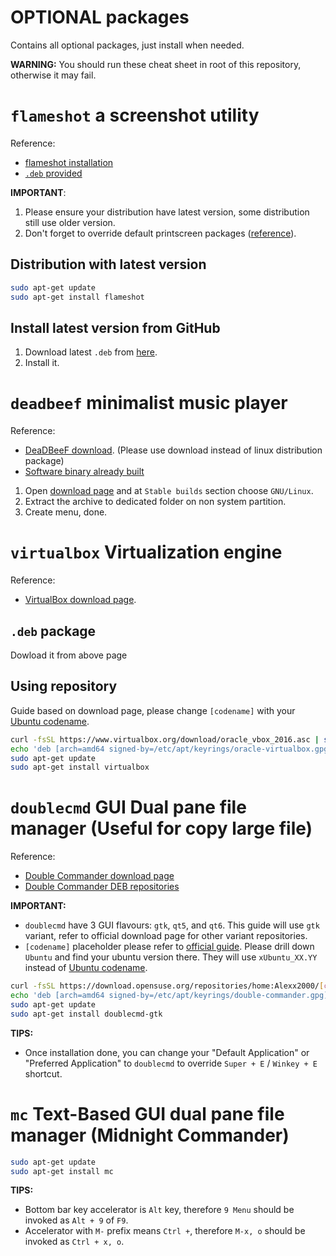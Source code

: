 # OPTIONAL packages

Contains all optional packages, just install when needed.

**WARNING:** You should run these cheat sheet in root of this repository, otherwise it may fail.

# `flameshot` a screenshot utility

Reference:
- [flameshot installation](https://github.com/flameshot-org/flameshot?tab=readme-ov-file#installation)
- [`.deb` provided](repositories/README.md#deb-installation-provided)

**IMPORTANT**:
1. Please ensure your distribution have latest version, some distribution still use older version.
2. Don't forget to override default printscreen packages ([reference](https://github.com/flameshot-org/flameshot?tab=readme-ov-file#on-ubuntu-tested-on-1804-2004-2204)).

## Distribution with latest version

```sh
sudo apt-get update
sudo apt-get install flameshot
```

## Install latest version from GitHub

1. Download latest `.deb` from [here](https://github.com/flameshot-org/flameshot/releases).
2. Install it.

# `deadbeef` minimalist music player

Reference:
- [DeaDBeeF download](https://deadbeef.sourceforge.io/download.html). (Please use download instead of linux distribution package)
- [Software binary already built](../repositories/README.md#software-binary-already-built)

1. Open [download page](https://deadbeef.sourceforge.io/download.html) and at `Stable builds` section choose `GNU/Linux`.
2. Extract the archive to dedicated folder on non system partition.
3. Create menu, done.

# `virtualbox` Virtualization engine

Reference:
- [VirtualBox download page](https://www.virtualbox.org/wiki/Linux_Downloads).

## `.deb` package

Dowload it from above page

## Using repository

Guide based on download page, please change `[codename]` with your [Ubuntu codename](https://wiki.ubuntu.com/Releases).

```sh
curl -fsSL https://www.virtualbox.org/download/oracle_vbox_2016.asc | sudo gpg --dearmor --output /etc/apt/keyrings/oracle-virtualbox.gpg
echo 'deb [arch=amd64 signed-by=/etc/apt/keyrings/oracle-virtualbox.gpg] https://download.virtualbox.org/virtualbox/debian [codename] contrib' | sudo tee /etc/apt/sources.list.d/oracle-virtualbox.list
sudo apt-get update
sudo apt-get install virtualbox
```

# `doublecmd` GUI Dual pane file manager (Useful for copy large file)

Reference:
- [Double Commander download page](https://sourceforge.net/p/doublecmd/wiki/Download/)
- [Double Commander DEB repositories](https://software.opensuse.org/download.html?project=home%3AAlexx2000&package=doublecmd-gtk)

**IMPORTANT:**
- `doublecmd` have 3 GUI flavours: `gtk`, `qt5`, and `qt6`. This guide will use `gtk` variant, refer to official download page for other variant repositories.
- `[codename]` placeholder please refer to [official guide](https://software.opensuse.org/download.html?project=home%3AAlexx2000&package=doublecmd-gtk). Please drill down `Ubuntu` and find your ubuntu version there. They will use `xUbuntu_XX.YY` instead of [Ubuntu codename](https://wiki.ubuntu.com/Releases).

```sh
curl -fsSL https://download.opensuse.org/repositories/home:Alexx2000/[codename]/Release.key | sudo gpg --dearmor --output /etc/apt/keyrings/double-commander.gpg
echo 'deb [arch=amd64 signed-by=/etc/apt/keyrings/double-commander.gpg] http://download.opensuse.org/repositories/home:/Alexx2000/[codename]/ /' | sudo tee /etc/apt/sources.list.d/double-commander.list
sudo apt-get update
sudo apt-get install doublecmd-gtk
```

**TIPS:**
- Once installation done, you can change your "Default Application" or "Preferred Application" to `doublecmd` to override `Super + E` / `Winkey + E` shortcut.

# `mc` Text-Based GUI dual pane file manager (Midnight Commander)

```sh
sudo apt-get update
sudo apt-get install mc
```

**TIPS:**
- Bottom bar key accelerator is `Alt` key, therefore `9 Menu` should be invoked as `Alt + 9` of `F9`.
- Accelerator with `M-` prefix means `Ctrl +`, therefore `M-x, o` should be invoked as `Ctrl + x, o`.
